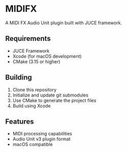 # MIDIFX

A MIDI FX Audio Unit plugin built with JUCE framework.

## Requirements
- JUCE Framework
- Xcode (for macOS development)
- CMake (3.15 or higher)

## Building
1. Clone this repository
2. Initialize and update git submodules
3. Use CMake to generate the project files
4. Build using Xcode

## Features
- MIDI processing capabilities
- Audio Unit v3 plugin format
- macOS compatible
